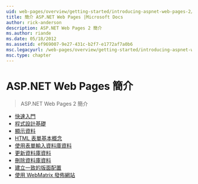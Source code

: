```yaml
---
uid: web-pages/overview/getting-started/introducing-aspnet-web-pages-2/index
title: 簡介 ASP.NET Web Pages |Microsoft Docs
author: rick-anderson
description: ASP.NET Web Pages 2 簡介
ms.author: riande
ms.date: 05/18/2012
ms.assetid: ef969007-9e27-431c-b2f7-e1772af7a0b6
msc.legacyurl: /web-pages/overview/getting-started/introducing-aspnet-web-pages-2
msc.type: chapter
---
```

<a name="introducing-aspnet-web-pages"></a>ASP.NET Web Pages 簡介
====================
> ASP.NET Web Pages 2 簡介


- [快速入門](getting-started.md)
- [程式設計基礎](intro-to-web-pages-programming.md)
- [顯示資料](displaying-data.md)
- [HTML 表單基本概念](form-basics.md)
- [使用表單輸入資料庫資料](entering-data.md)
- [更新資料庫資料](updating-data.md)
- [刪除資料庫資料](deleting-data.md)
- [建立一致的版面配置](layouts.md)
- [使用 WebMatrix 發佈網站](publishing.md)
